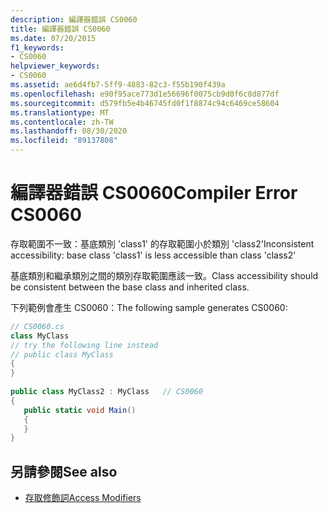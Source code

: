 ```yaml
---
description: 編譯器錯誤 CS0060
title: 編譯器錯誤 CS0060
ms.date: 07/20/2015
f1_keywords:
- CS0060
helpviewer_keywords:
- CS0060
ms.assetid: ae6d4fb7-5ff9-4883-82c3-f55b190f439a
ms.openlocfilehash: e90f95ace773d1e56696f0075cb9d0f6c8d877df
ms.sourcegitcommit: d579fb5e4b46745fd0f1f8874c94c6469ce58604
ms.translationtype: MT
ms.contentlocale: zh-TW
ms.lasthandoff: 08/30/2020
ms.locfileid: "89137808"
---
```

# <a name="compiler-error-cs0060"></a><span data-ttu-id="9b8fc-103">編譯器錯誤 CS0060</span><span class="sxs-lookup"><span data-stu-id="9b8fc-103">Compiler Error CS0060</span></span>
<span data-ttu-id="9b8fc-104">存取範圍不一致：基底類別 'class1' 的存取範圍小於類別 'class2'</span><span class="sxs-lookup"><span data-stu-id="9b8fc-104">Inconsistent accessibility: base class 'class1' is less accessible than class 'class2'</span></span>  
  
 <span data-ttu-id="9b8fc-105">基底類別和繼承類別之間的類別存取範圍應該一致。</span><span class="sxs-lookup"><span data-stu-id="9b8fc-105">Class accessibility should be consistent between the base class and inherited class.</span></span>  
  
 <span data-ttu-id="9b8fc-106">下列範例會產生 CS0060：</span><span class="sxs-lookup"><span data-stu-id="9b8fc-106">The following sample generates CS0060:</span></span>  
  
```csharp  
// CS0060.cs  
class MyClass  
// try the following line instead  
// public class MyClass  
{  
}  
  
public class MyClass2 : MyClass   // CS0060  
{  
   public static void Main()  
   {  
   }  
}  
```  
  
## <a name="see-also"></a><span data-ttu-id="9b8fc-107">另請參閱</span><span class="sxs-lookup"><span data-stu-id="9b8fc-107">See also</span></span>

- [<span data-ttu-id="9b8fc-108">存取修飾詞</span><span class="sxs-lookup"><span data-stu-id="9b8fc-108">Access Modifiers</span></span>](../programming-guide/classes-and-structs/access-modifiers.md)
